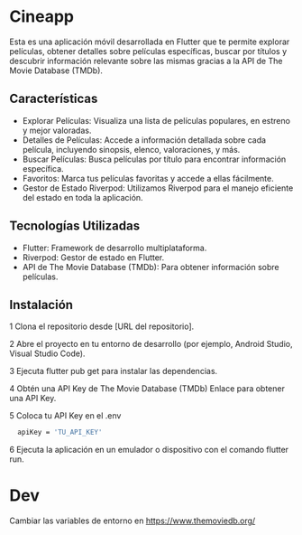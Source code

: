 # Cineapp

Esta es una aplicación móvil desarrollada en Flutter que te permite explorar películas, obtener detalles sobre películas específicas, buscar por títulos y descubrir información relevante sobre las mismas gracias a la API de The Movie Database (TMDb).

## Características
- Explorar Películas: Visualiza una lista de películas populares, en estreno y mejor valoradas.
- Detalles de Películas: Accede a información detallada sobre cada película, incluyendo sinopsis, elenco, valoraciones, y más.
- Buscar Películas: Busca películas por título para encontrar información específica.
- Favoritos: Marca tus películas favoritas y accede a ellas fácilmente.
- Gestor de Estado Riverpod: Utilizamos Riverpod para el manejo eficiente del estado en toda la aplicación.

## Tecnologías Utilizadas
- Flutter: Framework de desarrollo multiplataforma.
- Riverpod: Gestor de estado en Flutter.
- API de The Movie Database (TMDb): Para obtener información sobre películas.


## Instalación
1 Clona el repositorio desde [URL del repositorio].

2 Abre el proyecto en tu entorno de desarrollo (por ejemplo, Android Studio, Visual Studio Code).

3 Ejecuta flutter pub get para instalar las dependencias.

4 Obtén una API Key de The Movie Database (TMDb) Enlace para obtener una API Key.

5 Coloca tu API Key en el .env

```bash
  apiKey = 'TU_API_KEY'
```
6 Ejecuta la aplicación en un emulador o dispositivo con el comando flutter run.


# Dev

Cambiar las variables de entorno en https://www.themoviedb.org/
